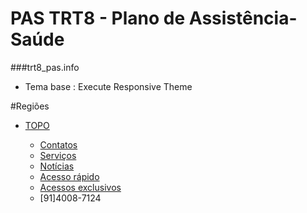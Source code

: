 # PAS TRT8 - Plano de Assistência-Saúde
###trt8_pas.info
- Tema base : Execute Responsive Theme

#Regiões
- [TOPO](#menu_topo)















    <div class="menu_topo">
                <ul>
                    <li><a href="/#contatos">Contatos</a></li>
                    <li><a href="/#servicos">Serviços</a></li>
                    <li><a href="/#noticias">Notícias</a></li>
                    <li><a href="/#acesso_rapido">Acesso rápido</a></li>
                    <li><a href="/#acessos_exclusivos">Acessos exclusivos</a></li>
                    <li><span class="telefone_menu_topo">[91]4008-7124</span></li>
                </ul>
        </div> <!-- fim menu-topo -->
